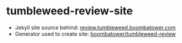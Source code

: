 # tumbleweed-review-site

- Jekyll site source behind: [review.tumbleweed.boombatower.com](http://review.tumbleweed.boombatower.com/)
- Generator used to create site: [boombatower/tumbleweed-review](https://github.com/boombatower/tumbleweed-review)
